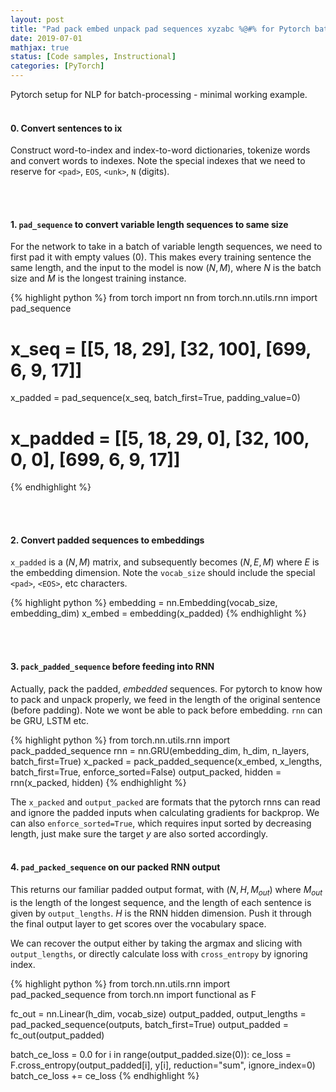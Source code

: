 ```yaml
---
layout: post
title: "Pad pack embed unpack pad sequences xyzabc %@#% for Pytorch batch processing"
date: 2019-07-01
mathjax: true
status: [Code samples, Instructional]
categories: [PyTorch]
---
```


Pytorch setup for NLP for batch-processing - minimal working example.
<br><br>
 
#### **0. Convert sentences to ix**

Construct word-to-index and index-to-word dictionaries, tokenize words and convert words to indexes. Note the special indexes that we need to reserve for `<pad>`, `EOS`, `<unk>`, `N` (digits). 

<br><br>
 
#### **1. `pad_sequence` to convert variable length sequences to same size**

For the network to take in a batch of variable length sequences, we need to first pad it with
empty values (0). This makes every training sentence the same length, and the input to the model is now $(N, M)$, where $N$ is the batch size and $M$ is the longest training instance.

{% highlight python %}
from torch import nn
from torch.nn.utils.rnn import pad_sequence
# x_seq = [[5, 18, 29], [32, 100], [699, 6, 9, 17]]
x_padded = pad_sequence(x_seq, batch_first=True, padding_value=0)
# x_padded = [[5, 18, 29, 0], [32, 100, 0, 0], [699, 6, 9, 17]]
{% endhighlight %}

<br><br>
 
#### **2. Convert padded sequences to embeddings**

`x_padded` is a $(N, M)$ matrix, and subsequently becomes $(N, E, M)$ where $E$ is the
embedding dimension. Note the `vocab_size` should include the special `<pad>`, `<EOS>`, etc characters.

{% highlight python %}
embedding = nn.Embedding(vocab_size, embedding_dim)
x_embed = embedding(x_padded)
{% endhighlight %}

<br><br>
 
#### **3. `pack_padded_sequence` before feeding into RNN**

Actually, pack the padded, *embedded* sequences. For pytorch to know how to pack and unpack
properly, we feed in the length of the original sentence (before padding). Note we wont be able to pack before embedding. `rnn` can be GRU, LSTM etc.

{% highlight python %}
from torch.nn.utils.rnn import pack_padded_sequence
rnn = nn.GRU(embedding_dim, h_dim, n_layers, batch_first=True)
x_packed = pack_padded_sequence(x_embed, x_lengths, batch_first=True, enforce_sorted=False)
output_packed, hidden = rnn(x_packed, hidden)
{% endhighlight %}

The `x_packed` and `output_packed` are formats that the pytorch rnns can read and ignore the
padded inputs when calculating gradients for backprop. We can also `enforce_sorted=True`, which
requires input sorted by decreasing length, just make sure the target $y$ are also sorted accordingly. 
<br><br>

#### **4. `pad_packed_sequence` on our packed RNN output**

This returns our familiar padded output format, with $(N, H, M_{out})$ where $M_{out}$ is the
length of the longest sequence, and the length of each sentence is given by `output_lengths`.
$H$ is the RNN hidden dimension. Push it through the final output layer to get scores over the
vocabulary space.

We can recover the output either by taking the argmax and slicing with `output_lengths`, or directly calculate loss with `cross_entropy` by ignoring index.

{% highlight python %}
from torch.nn.utils.rnn import pad_packed_sequence
from torch.nn import functional as F

fc_out = nn.Linear(h_dim, vocab_size)
output_padded, output_lengths = pad_packed_sequence(outputs, batch_first=True)
output_padded = fc_out(output_padded)

batch_ce_loss = 0.0
for i in range(output_padded.size(0)):
  ce_loss = F.cross_entropy(output_padded[i], y[i], reduction="sum", ignore_index=0)
  batch_ce_loss += ce_loss
{% endhighlight %}




